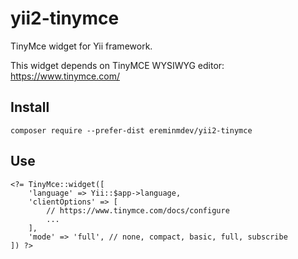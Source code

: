 # yii2-tinymce

TinyMce widget for Yii framework.

This widget depends on TinyMCE WYSIWYG editor: https://www.tinymce.com/

## Install

``composer require --prefer-dist ereminmdev/yii2-tinymce``

## Use

```
<?= TinyMce::widget([
    'language' => Yii::$app->language,
    'clientOptions' => [
        // https://www.tinymce.com/docs/configure
        ...
    ],
    'mode' => 'full', // none, compact, basic, full, subscribe
]) ?>
```

